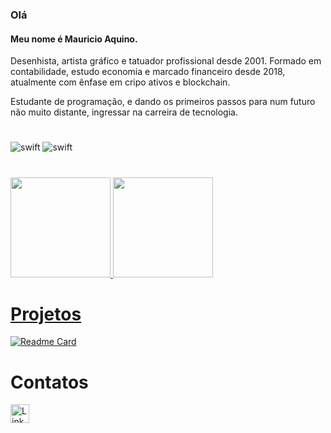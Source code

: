 ### Olá 


#### Meu nome é Mauricio Aquino.
Desenhista, artista gráfico e tatuador profissional desde 2001. Formado em contabilidade, estudo economia e marcado financeiro desde 2018, atualmente com ênfase em cripo ativos e blockchain.

Estudante de programação, e dando os primeiros passos para num futuro não muito distante, ingressar na carreira de tecnologia. 
#
![swift](https://img.shields.io/badge/mac%20os-000000?style=for-the-badge&logo=apple&logoColor=white)
![swift](https://img.shields.io/badge/Windows-0078D6?style=for-the-badge&logo=windows&logoColor=white)
#

<div>
  <a href="https://github.com/aquino.mauricio">
  <img height="160" src="https://github-readme-stats.vercel.app/api?username=aquino-mauricio&show_icons=true&theme=dark&include_all_commits=true&count_private=true"/>
  <img height="160" src="https://github-readme-stats.vercel.app/api/top-langs/?username=aquino-mauricio&layout=compact&langs_count=7&theme=dark"/>
</div>

# Projetos

[![Readme Card](https://github-readme-stats.vercel.app/api/pin/?username=aquino-mauricio&repo=devweek-aquino.github.io)](https://aquino-mauricio.github.io/devweek-aquino.github.io/)

# Contatos

[<img src='https://img.shields.io/badge/LinkedIn-0077B5?style=for-the-badge&logo=linkedin&logoColor=white' alt='Linkedin' height='30'>](https://www.linkedin.com/in/mauricioaquino/)
